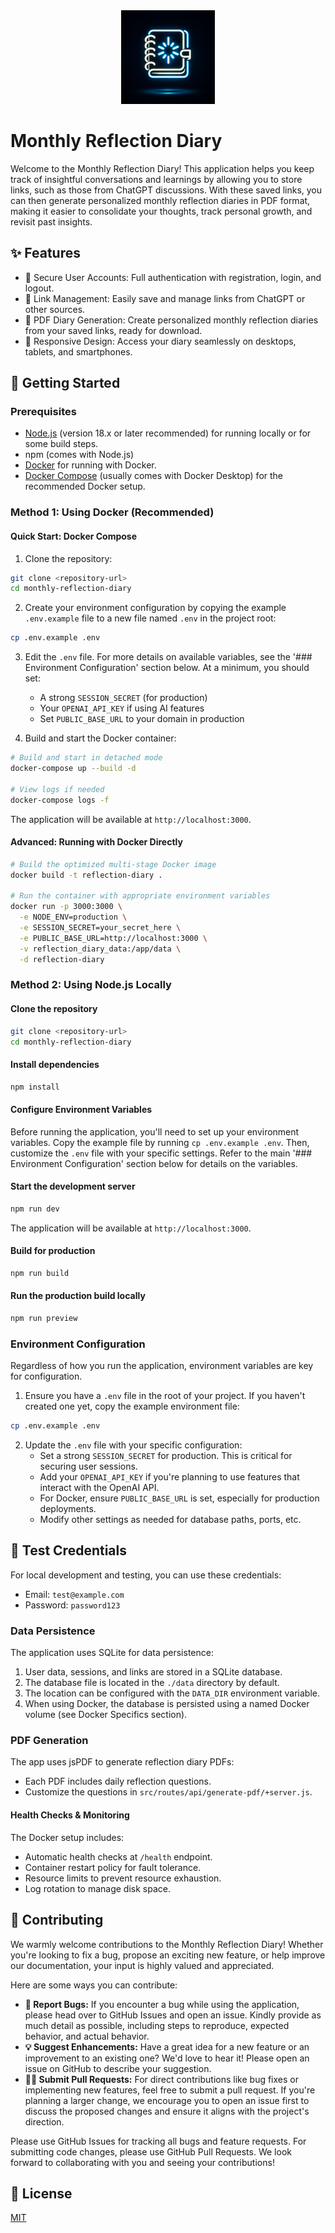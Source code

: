 <span style="display:block;text-align:center">
   <img width="150px" src="https://raw.githubusercontent.com/giacomo-folli/reflectiv/refs/heads/main/static/generated-icon.png" />
</span>

# Monthly Reflection Diary

Welcome to the Monthly Reflection Diary! This application helps you keep track of insightful conversations and learnings by allowing you to store links, such as those from ChatGPT discussions. With these saved links, you can then generate personalized monthly reflection diaries in PDF format, making it easier to consolidate your thoughts, track personal growth, and revisit past insights.

## ✨ Features

- 🔐 Secure User Accounts: Full authentication with registration, login, and logout.
- 🔗 Link Management: Easily save and manage links from ChatGPT or other sources.
- 📄 PDF Diary Generation: Create personalized monthly reflection diaries from your saved links, ready for download.
- 📱 Responsive Design: Access your diary seamlessly on desktops, tablets, and smartphones.

## 🚀 Getting Started

### Prerequisites

- [Node.js](https://nodejs.org/) (version 18.x or later recommended) for running locally or for some build steps.
- npm (comes with Node.js)
- [Docker](https://www.docker.com/get-started) for running with Docker.
- [Docker Compose](https://docs.docker.com/compose/install/) (usually comes with Docker Desktop) for the recommended Docker setup.

### Method 1: Using Docker (Recommended)

#### Quick Start: Docker Compose

1. Clone the repository:

```bash
git clone <repository-url>
cd monthly-reflection-diary
```

2. Create your environment configuration by copying the example `.env.example` file to a new file named `.env` in the project root:

```bash
cp .env.example .env
```

3. Edit the `.env` file. For more details on available variables, see the '### Environment Configuration' section below. At a minimum, you should set:
   - A strong `SESSION_SECRET` (for production)
   - Your `OPENAI_API_KEY` if using AI features
   - Set `PUBLIC_BASE_URL` to your domain in production

4. Build and start the Docker container:

```bash
# Build and start in detached mode
docker-compose up --build -d

# View logs if needed
docker-compose logs -f
```

The application will be available at `http://localhost:3000`.

#### Advanced: Running with Docker Directly

```bash
# Build the optimized multi-stage Docker image
docker build -t reflection-diary .

# Run the container with appropriate environment variables
docker run -p 3000:3000 \
  -e NODE_ENV=production \
  -e SESSION_SECRET=your_secret_here \
  -e PUBLIC_BASE_URL=http://localhost:3000 \
  -v reflection_diary_data:/app/data \
  -d reflection-diary
```

### Method 2: Using Node.js Locally

#### Clone the repository

```bash
git clone <repository-url>
cd monthly-reflection-diary
```

#### Install dependencies

```bash
npm install
```

#### Configure Environment Variables
Before running the application, you'll need to set up your environment variables. Copy the example file by running `cp .env.example .env`. Then, customize the `.env` file with your specific settings. Refer to the main '### Environment Configuration' section below for details on the variables.

#### Start the development server

```bash
npm run dev
```

The application will be available at `http://localhost:3000`.

#### Build for production

```bash
npm run build
```

#### Run the production build locally

```bash
npm run preview
```

### Environment Configuration

Regardless of how you run the application, environment variables are key for configuration.

1. Ensure you have a `.env` file in the root of your project. If you haven't created one yet, copy the example environment file:

```bash
cp .env.example .env
```

2. Update the `.env` file with your specific configuration:
   - Set a strong `SESSION_SECRET` for production. This is critical for securing user sessions.
   - Add your `OPENAI_API_KEY` if you're planning to use features that interact with the OpenAI API.
   - For Docker, ensure `PUBLIC_BASE_URL` is set, especially for production deployments.
   - Modify other settings as needed for database paths, ports, etc.

## 🧪 Test Credentials

For local development and testing, you can use these credentials:

- Email: `test@example.com`
- Password: `password123`

### Data Persistence

The application uses SQLite for data persistence:

1. User data, sessions, and links are stored in a SQLite database.
2. The database file is located in the `./data` directory by default.
3. The location can be configured with the `DATA_DIR` environment variable.
4. When using Docker, the database is persisted using a named Docker volume (see Docker Specifics section).

### PDF Generation

The app uses jsPDF to generate reflection diary PDFs:

- Each PDF includes daily reflection questions.
- Customize the questions in `src/routes/api/generate-pdf/+server.js`.

#### Health Checks & Monitoring

The Docker setup includes:

- Automatic health checks at `/health` endpoint.
- Container restart policy for fault tolerance.
- Resource limits to prevent resource exhaustion.
- Log rotation to manage disk space.

## 🤝 Contributing

We warmly welcome contributions to the Monthly Reflection Diary! Whether you're looking to fix a bug, propose an exciting new feature, or help improve our documentation, your input is highly valued and appreciated.

Here are some ways you can contribute:

-   **🐛 Report Bugs:** If you encounter a bug while using the application, please head over to GitHub Issues and open an issue. Kindly provide as much detail as possible, including steps to reproduce, expected behavior, and actual behavior.
-   **💡 Suggest Enhancements:** Have a great idea for a new feature or an improvement to an existing one? We'd love to hear it! Please open an issue on GitHub to describe your suggestion.
-   **🧑‍💻 Submit Pull Requests:** For direct contributions like bug fixes or implementing new features, feel free to submit a pull request. If you're planning a larger change, we encourage you to open an issue first to discuss the proposed changes and ensure it aligns with the project's direction.

Please use GitHub Issues for tracking all bugs and feature requests. For submitting code changes, please use GitHub Pull Requests. We look forward to collaborating with you and seeing your contributions!

## 📜 License

[MIT](LICENSE)